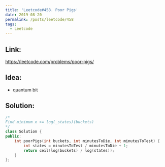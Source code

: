 ```yaml
---
title: 'Leetcode#458. Poor Pigs'
date: 2019-08-20
permalink: /posts/leetcode/458
tags:
  - Leetcode
---
```

## Link: ##
https://leetcode.com/problems/poor-pigs/

## Idea: ##
- quantum bit

## Solution: ##
```cpp
/*
Find minimum x >= log(_states)(buckets)
*/
class Solution {
public:
    int poorPigs(int buckets, int minutesToDie, int minutesToTest) {
        int states = minutesToTest / minutesToDie + 1;
        return ceil(log(buckets) / log(states)); 
    }
};
```
